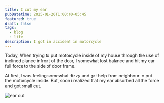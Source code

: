 ```yaml
---
title: I cut my ear
pubDatetime: 2025-01-20T1:00:00+05:45
featured: true
draft: false
tags:
  - blog
  - life
description: I got in accident in motorcycle
---
```


Today, When trying to put motorcycle inside of my house through the use of inclined plance infront of the door, I somewhat lost balance and hit my ear full force to the side of door frame.

At first, I was feeling somewhat dizzy and got help from neighbour to put the motorcycle inside. But, soon i realized that my ear absorbed all the force and got small cut.

![ear cut](@assets/images/ear_cut.png)
